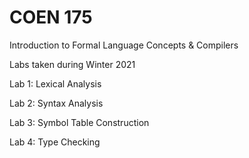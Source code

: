 # COEN 175

Introduction to Formal Language Concepts &amp; Compilers

Labs taken during Winter 2021

Lab 1: Lexical Analysis

Lab 2: Syntax Analysis

Lab 3: Symbol Table Construction

Lab 4: Type Checking
